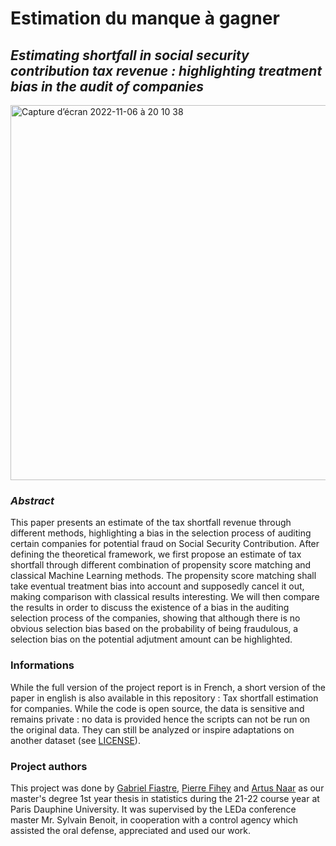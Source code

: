 # Estimation du manque à gagner
## *Estimating shortfall in social security contribution tax revenue : highlighting treatment bias in the audit of companies*


<img width="600" align = "center" alt="Capture d’écran 2022-11-06 à 20 10 38" src="https://user-images.githubusercontent.com/88781950/223114087-dd3c0880-987f-476f-973f-4d3e8e871291.png">


### *Abstract*
This paper presents an estimate of the tax shortfall revenue through different methods, highlighting a bias in the selection process of auditing certain companies for potential fraud on Social Security Contribution. After defining the theoretical framework, we first propose an estimate of tax shortfall through different combination of propensity score matching and classical Machine Learning methods. The propensity score matching shall take eventual treatment bias into account and supposedly cancel it out, making comparison with classical results interesting. We will then compare the results in order to discuss the existence of a bias in the auditing selection process of the companies, showing that although there is no obvious selection bias based on the probability of being fraudulous, a selection bias on the potential adjutment amount can be highlighted.


### Informations
While the full version of the project report is in French, a short version of the paper in english is also available in this repository : Tax shortfall estimation for companies.
While the code is open source, the data is sensitive and remains private : no data is provided hence the scripts can not be run on the original data. They can still be analyzed or inspire adaptations on another dataset (see [LICENSE](https://gabriel-fiastre.mit-license.org)). 


### Project authors
This project was done by [Gabriel Fiastre](https://www.linkedin.com/in/gabriel-fiastre-4b5085184/), [Pierre Fihey](https://www.linkedin.com/in/pierre-fihey-9524671a1/) and [Artus Naar](https://www.linkedin.com/in/artus-naar-526354201/) as our master's degree 1st year thesis in statistics during the 21-22 course year at Paris Dauphine University. It was supervised by the LEDa conference master Mr. Sylvain Benoit, in cooperation with a control agency which assisted the oral defense, appreciated and used our work.
